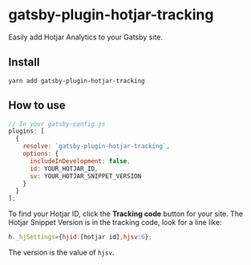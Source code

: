# gatsby-plugin-hotjar-tracking

Easily add Hotjar Analytics to your Gatsby site.

## Install

`yarn add gatsby-plugin-hotjar-tracking`

## How to use

```javascript
// In your gatsby-config.js
plugins: [
  {
    resolve: `gatsby-plugin-hotjar-tracking`,
    options: {
      includeInDevelopment: false,
      id: YOUR_HOTJAR_ID,
      sv: YOUR_HOTJAR_SNIPPET_VERSION
    }
  }
];
```

To find your Hotjar ID, click the **Tracking code** button for your site. The Hotjar Snippet Version is in the tracking code, look for a line like:

```javascript
h._hjSettings={hjid:[hotjar id],hjsv:6};
```

The version is the value of `hjsv`.
